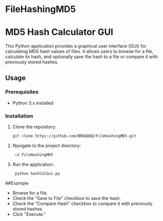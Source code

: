 # FileHashingMD5
# MD5 Hash Calculator GUI

This Python application provides a graphical user interface (GUI) for calculating MD5 hash values of files. It allows users to browse for a file, calculate its hash, and optionally save the hash to a file or compare it with previously stored hashes.

## Usage
### Prerequisites

- Python 3.x installed

### Installation

1. Clone the repository:

   ```bash
   git clone https://github.com/BRQQQQQ/FileHashingMD5.git
2. Navigate to the project directory:
   ```bash
    cd FileHashingMD5
    ```
3. Run the application:
   ```bash
    python hashCalGui.py
    ```
##Example

- Browse for a file.
- Check the "Save to File" checkbox to save the hash.
- Check the "Compare Hash" checkbox to compare it with previously stored hashes.
- Click "Execute."
